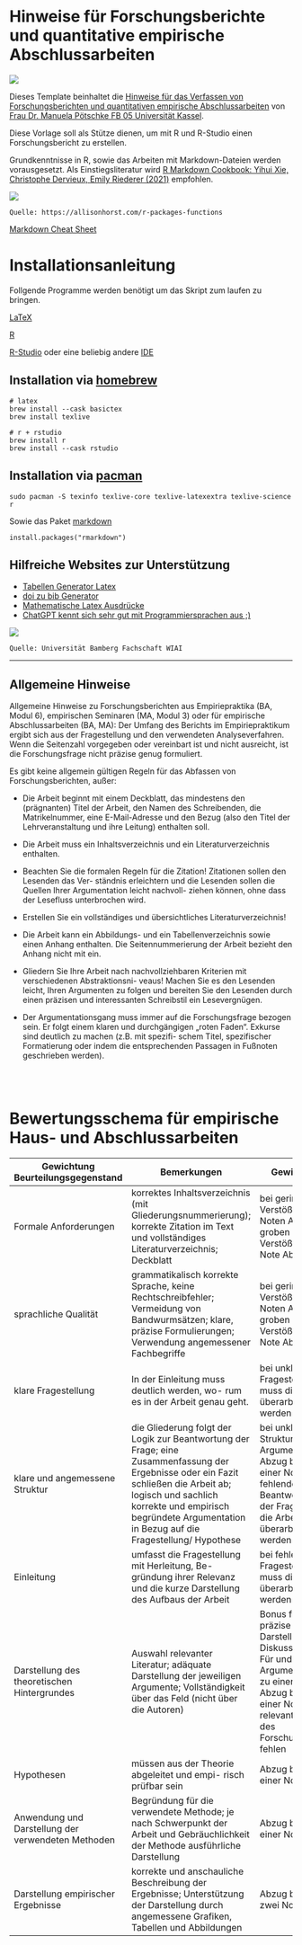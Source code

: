 # Hinweise für Forschungsberichte und quantitative empirische Abschlussarbeiten

![](UNI_Kassel_FB_Gesellschaftswissenschaften_Farbe_klein.png)

Dieses Template beinhaltet die [Hinweise für das Verfassen von Forschungsberichten und quantitativen empirische Abschlussarbeiten](https://www.uni-kassel.de/fb05/index.php?eID=dumpFile&t=f&f=476&token=1ae8c6038ddadd3c07822dded7cc19b0223a195a) von
[Frau Dr. Manuela Pötschke FB 05 Universität Kassel](https://www.uni-kassel.de/fb05/fachgruppen-und-institute/soziologie/fachgebiete/angewandte-statistik/team/dr-manuela-poetschke).

Diese Vorlage soll als Stütze dienen, um mit R und R-Studio einen Forschungsbericht zu erstellen.

Grundkenntnisse in R, sowie das Arbeiten mit Markdown-Dateien werden vorausgesetzt. Als Einstiegsliteratur wird [R Markdown Cookbook: Yihui Xie, Christophe Dervieux, Emily Riederer (2021)](https://bookdown.org/yihui/rmarkdown-cookbook/) empfohlen.

![](rmarkdown_alison_horst.png)

`Quelle: https://allisonhorst.com/r-packages-functions`

[Markdown Cheat Sheet](https://www.markdownguide.org/cheat-sheet/)

# Installationsanleitung

Follgende Programme werden benötigt um das Skript zum laufen zu bringen.

[LaTeX](https://www.latex-project.org/get/)

[R](https://cran.r-project.org/mirrors.html)

[R-Studio](https://www.rstudio.com/products/rstudio/download/#download) oder eine beliebig andere [IDE](https://en.wikipedia.org/wiki/Integrated_development_environment)

## Installation via [homebrew](https://formulae.brew.sh/)

```{bash}
# latex
brew install --cask basictex
brew install texlive

# r + rstudio
brew install r
brew install --cask rstudio
```

## Installation via [pacman](https://wiki.archlinux.org/title/pacman)

```{bash}
sudo pacman -S texinfo texlive-core texlive-latexextra texlive-science r
```

Sowie das Paket [markdown](https://cran.r-project.org/web/packages/markdown/index.html)

```{r}
install.packages("rmarkdown")
```

## Hilfreiche Websites zur Unterstützung

- [Tabellen Generator Latex](https://www.tablesgenerator.com/)
- [doi zu bib Generator](https://www.doi2bib.org/)
- [Mathematische Latex Ausdrücke](https://detexify.kirelabs.org/classify.html)
- [ChatGPT kennt sich sehr gut mit Programmiersprachen aus ;)](https://chat.openai.com/chat/)

![](latex_image.jpeg)

`Quelle: Universität Bamberg Fachschaft WIAI`

---

## Allgemeine Hinweise

Allgemeine Hinweise zu Forschungsberichten aus Empiriepraktika (BA, Modul 6), empirischen Seminaren (MA, Modul 3) oder für empirische Abschlussarbeiten (BA, MA):
Der Umfang des Berichts im Empiriepraktikum ergibt sich aus der Fragestellung und den verwendeten Analyseverfahren. Wenn die Seitenzahl vorgegeben oder vereinbart ist und nicht ausreicht, ist die Forschungsfrage nicht präzise genug formuliert.

Es gibt keine allgemein gültigen Regeln für das Abfassen von Forschungsberichten, außer:

- Die Arbeit beginnt mit einem Deckblatt, das mindestens den (prägnanten) Titel der Arbeit, den Namen des Schreibenden, die Matrikelnummer, eine E-Mail-Adresse und den Bezug (also den Titel der Lehrveranstaltung und ihre Leitung) enthalten soll.

- Die Arbeit muss ein Inhaltsverzeichnis und ein Literaturverzeichnis enthalten.

- Beachten Sie die formalen Regeln für die Zitation! Zitationen sollen den Lesenden das Ver- ständnis erleichtern und die Lesenden sollen die Quellen Ihrer Argumentation leicht nachvoll-
ziehen können, ohne dass der Lesefluss unterbrochen wird.

- Erstellen Sie ein vollständiges und übersichtliches Literaturverzeichnis!

- Die Arbeit kann ein Abbildungs- und ein Tabellenverzeichnis sowie einen Anhang enthalten. Die Seitennummerierung der Arbeit bezieht den Anhang nicht mit ein.

- Gliedern Sie Ihre Arbeit nach nachvollziehbaren Kriterien mit verschiedenen Abstraktionsni- veaus! Machen Sie es den Lesenden leicht, Ihren Argumenten zu folgen und bereiten Sie den
Lesenden durch einen präzisen und interessanten Schreibstil ein Lesevergnügen.

- Der Argumentationsgang muss immer auf die Forschungsfrage bezogen sein. Er folgt einem klaren und durchgängigen „roten Faden“. Exkurse sind deutlich zu machen (z.B. mit spezifi- schem Titel, spezifischer Formatierung oder indem die entsprechenden Passagen in Fußnoten geschrieben werden).

<br/>
<br/>

# Bewertungsschema für empirische Haus- und Abschlussarbeiten

<table class="tg">
<thead>
  <tr>
    <th class="tg-0pky">Gewichtung Beurteilungsgegenstand</th>
    <th class="tg-0pky">Bemerkungen</th>
    <th class="tg-0pky">Gewichtung</th>
  </tr>
</thead>
<tbody>
  <tr>
    <td class="tg-0pky">Formale Anforderungen</td>
    <td class="tg-0pky">korrektes Inhaltsverzeichnis (mit Gliederungsnummerierung);
korrekte Zitation im Text und vollständiges Literaturverzeichnis;
Deckblatt</td>
    <td class="tg-0pky">bei geringen Verstößen: 0,3 Noten Abzug;
bei groben Verstößen: 1 Note Abzug</td>
  </tr>
  <tr>
    <td class="tg-0pky">sprachliche Qualität</td>
    <td class="tg-0pky">grammatikalisch korrekte Sprache, keine Rechtschreibfehler;
Vermeidung von Bandwurmsätzen; klare, präzise Formulierungen; Verwendung angemessener Fachbegriffe</td>
    <td class="tg-0pky">bei geringen Verstößen: 0,3 Noten Abzug;
bei groben Verstößen: 1 Note Abzug</td>
  </tr>
  <tr>
    <td class="tg-0pky">klare Fragestellung</td>
    <td class="tg-0pky">In der Einleitung muss deutlich werden, wo- rum es in der Arbeit genau geht.</td>
    <td class="tg-0pky">bei unklarer Fragestellung muss die Arbeit überarbeitet werden</td>
  </tr>
    <tr>
    <td class="tg-0pky">klare und angemessene Struktur</td>
    <td class="tg-0pky">die Gliederung folgt der Logik zur Beantwortung der Frage;
eine Zusammenfassung der Ergebnisse oder ein Fazit schließen die Arbeit ab;
logisch und sachlich korrekte und empirisch begründete Argumentation in Bezug auf die Fragestellung/ Hypothese</td>
    <td class="tg-0pky">bei unklarer Struktur oder Argumentation Abzug bis zu einer Note;
bei fehlender Beantwortung der Frage muss die Arbeit überarbeitet werden</td>
  </tr>
    <tr>
    <td class="tg-0pky">Einleitung</td>
    <td class="tg-0pky">umfasst die Fragestellung mit Herleitung, Be- gründung ihrer Relevanz und die kurze Darstellung des Aufbaus der Arbeit</td>
    <td class="tg-0pky">bei fehlender Fragestellung muss die Arbeit überarbeitet werden</td>
  </tr>
    <tr>
    <td class="tg-0pky">Darstellung des theoretischen Hintergrundes</td>
    <td class="tg-0pky">Auswahl relevanter Literatur;
adäquate Darstellung der jeweiligen Argumente;
Vollständigkeit über das Feld (nicht über die Autoren)</td>
    <td class="tg-0pky">Bonus für die präzise Darstellung von Diskussionen mit Für und Wider-Argumenten bis zu einer Note
Abzug bis zu einer Note, wenn relevante Teile des Forschungsfeldes fehlen</td>
  </tr>
    <tr>
    <td class="tg-0pky">Hypothesen</td>
    <td class="tg-0pky">müssen aus der Theorie abgeleitet und empi- risch prüfbar sein</td>
    <td class="tg-0pky">Abzug bis zu einer Note</td>
  </tr>
    <tr>
    <td class="tg-0pky">Anwendung und Darstellung der verwendeten Methoden</td>
    <td class="tg-0pky">Begründung für die verwendete Methode;
je nach Schwerpunkt der Arbeit und Gebräuchlichkeit der Methode ausführliche Darstellung</td>
    <td class="tg-0pky">Abzug bis zu einer Note</td>
  </tr>
    <tr>
    <td class="tg-0pky">Darstellung empirischer Ergebnisse</td>
    <td class="tg-0pky">korrekte und anschauliche Beschreibung der Ergebnisse;
Unterstützung der Darstellung durch angemessene Grafiken, Tabellen und Abbildungen</td>
    <td class="tg-0pky">Abzug bis zu zwei Noten</td>
  </tr>
</tbody>
</table>


